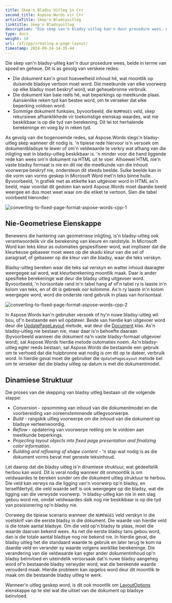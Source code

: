 ```yaml
---
title: Skep'n Bladsy Uitleg in C++
second_title: Aspose.Words vir C++
articleTitle: Skep'n Bladsyuitleg
linktitle: Skep'n Bladsyuitleg
description: "Die skep van'n bladsy uitleg kan'n duur prosedure wees. Aspose.Words sal slegs'n bladsy-uitleg skep wanneer dit nodig is: om dokumentbladsye weer te gee, om'n veldwaarde te verkry, om'n dokument na HTML uit te voer, ens."
type: docs
weight: 10
url: /af/cpp/creating-a-page-layout/
timestamp: 2024-09-24-14-35-44
---
```


Die skep van'n bladsy-uitleg kan'n duur prosedure wees, beide in terme van spoed en geheue. Dit is as gevolg van verskeie redes:

- Die dokument kan'n groot hoeveelheid inhoud hê, wat moontlik op duisende bladsye vertoon moet word. Die meetkunde van elke voorwerp op elke bladsy moet beskryf word, wat geheuebronne verbruik.
- Die dokument kan baie reëls hê, wat beperkings op meetkunde plaas. Aansienlike reken tyd kan bestee word, om te verseker dat elke beperking voldoen word.
- Sommige dokument funksies, byvoorbeeld, die `NUMPAGES` veld, skep rekursiewe afhanklikhede vir toekomstige eienskap waardes, wat nie beskikbaar is op die tyd van berekening. Dit lei tot herhalende berekeninge en voeg by in reken tyd.

As gevolg van die bogenoemde redes, sal Aspose.Words slegs'n bladsy-uitleg skep wanneer dit nodig is. 'n tipiese rede hiervoor is'n versoek om dokumentbladsye te lewer of om'n veldwaarde te verkry wat afhang van die inligting wat in bladsy-uitleg beskikbaar is. 'n minder voor die hand liggende rede kan wees om'n dokument na HTML uit te voer. Alhoewel HTML nie'n vaste bladsy formaat is nie en dit nie die meetkunde van die inhoud voorwerpe beskryf nie, ondersteun dit steeds beelde. Sulke beelde kan in die vorm van vorms geskep in Microsoft Word met'n teks binne hulle. Byvoorbeeld, 'n grafiek met as etikette kan uitgevoer word in HTML as'n beeld, maar voordat dit gedoen kan word Aspose.Words moet daardie beeld weergee en dus moet weet waar om die etiket te vertoon. Sien die tabel voorbeeld hieronder:

![converting-to-fixed-page-format-aspose-words-cpp-1](converting-to-fixed-page-format-1.png)

## Nie-Geometriese Eienskappe

Benewens die hantering van geometriese inligting, is'n bladsy-uitleg ook verantwoordelik vir die berekening van kleure en randstyle. In Microsoft Word kan teks kleur as outomaties gespesifiseer word, wat impliseer dat die kleurkeuse gebaseer moet wees op die skadu kleur van die sel of paragraaf, of gebaseer op die kleur van die bladsy, waar die teks verskyn.

Bladsy-uitleg bereken waar die teks sal verskyn en watter inhoud daaragter weergegee sal word, wat kleurberekening moontlik maak. Daar is ander spesifieke berekeninge wat deur die bladsy uitleg uitgevoer word. Byvoorbeeld, 'n horisontale rand in'n tabel hang af of'n tabel ry is laaste in'n kolom van teks, en of dit is gebreek oor kolomme. As'n ry laaste in'n kolom weergegee word, word die onderste rand gebruik in plaas van horisontaal.

![converting-to-fixed-page-format-aspose-words-cpp-2](converting-to-fixed-page-format-2.png)

In Aspose.Words kan'n gebruiker versoek of hy'n nuwe bladsy-uitleg wil bou, of'n bestaande een wil opdateer. Beide van hierdie kan uitgevoer word deur die [UpdatePageLayout](https://reference.aspose.com/words/cpp/aspose.words/document/updatepagelayout/) metode, wat deur die [Document](https://reference.aspose.com/words/cpp/aspose.words/document/) klas. As'n bladsy-uitleg nie bestaan nie, maar daar is'n behoefte daaraan (byvoorbeeld wanneer die dokument na'n vaste bladsy-formaat uitgevoer word), sal Aspose.Words hierdie metode outomaties noem. As'n bladsy-uitleg egter reeds bestaan, sal Aspose.Words die bestaande een gebruik om te verhoed dat die hulpbronne wat nodig is om dit op te dateer, verbruik word. In hierdie geval moet die gebruiker die `UpdatePageLayout` metode bel om te verseker dat die bladsy uitleg op datum is met die dokumentmodel.

## Dinamiese Struktuur

Die proses van die skepping van bladsy uitleg bestaan uit die volgende stappe:

- *Conversion* - opsomming van inhoud van die dokumentmodel en die voorbereiding van ooreenstemmende uitlegvoorwerpe.
- *Build* - rangskik uitleg voorwerpe om die inhoud van die dokument op bladsye verteenwoordig.
- *Reflow* - opdatering van voorwerpe reëling om te voldoen aan meetkunde beperkings.
- *Projecting layout objects into fixed page presentation and finalizing color information*.
- *Building and reflowing of shape content* - 'n stap wat nodig is as die dokument vorms bevat met geneste teksinhoud.

Let daarop dat die bladsy uitleg is'n dinamiese struktuur, wat gedeeltelik herbou kan word. Dit is veral nodig wanneer dit onmoontlik is om veldwaardes te bereken sonder om die dokument uitleg struktuur te herbou. Die veld kan verwys na die ligging van'n voorwerp op'n bladsy, en terselfdertyd, die veld waarde self is ook weergegee op die bladsy, wat die ligging van die verwysde voorwerp. 'n bladsy-uitleg kan nie in een slag gebou word nie, omdat veldwaardes dalk nog nie beskikbaar is op die tyd van posisionering op'n bladsy nie.

Oorweeg die tipiese scenario wanneer die `NUMPAGES` veld verskyn in die voetskrif van die eerste bladsy in die dokument. Die waarde van hierdie veld is die totale aantal bladsye. Om die veld op'n bladsy te plaas, moet die waarde daarvan bekend wees. As net die eerste bladsy tans gebou word, dan is die totale aantal bladsye nog nie bekend nie. In hierdie geval, die bladsy uitleg het die standaard waarde te gebruik en later terug te kom na daardie veld en verander sy waarde volgens werklike berekeninge. Die verandering van die veldwaarde kan egter ander dokumentinhoud op'n bladsy beïnvloed en uiteindelik veroorsaak dat'n nuwe bladsy aangeheg word of'n bestaande bladsy verwyder word, wat die berekende waarde verouderd maak. Hierdie probleem kan opgelos word deur dit moontlik te maak om die bestaande bladsy uitleg te werk.

Wanneer'n uitleg geskep word, is dit ook moontlik om [LayoutOptions](https://reference.aspose.com/words/cpp/aspose.words.layout/layoutoptions/) eienskappe op te stel wat die uitset van die dokument op bladsye beïnvloed.
